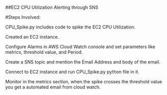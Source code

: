 ##EC2 CPU Utilization Alerting through SNS

#Steps Involved:

CPU_Spike.py includes code to spike the EC2 CPU Utilization.


Created an EC2 instance.


Configure Alarms in AWS Cloud Watch console and set parameters like metrics, threshold value, and Period.


Create a SNS topic and mention the Email Address and body of the email.


Connect to EC2 instance and run CPU_Spike.py python file in it.


Monitor in the metrics section, when the spike crosses the threshold value you get a automated email from cloud watch.


